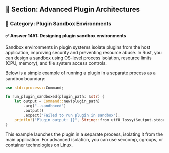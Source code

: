 ## 📘 Section: Advanced Plugin Architectures  
### 🔹 Category: Plugin Sandbox Environments  
#### ✅ Answer 1451: Designing plugin sandbox environments

Sandbox environments in plugin systems isolate plugins from the host application, improving security and preventing resource abuse. In Rust, you can design a sandbox using OS-level process isolation, resource limits (CPU, memory), and file system access controls.

Below is a simple example of running a plugin in a separate process as a sandbox boundary:

```rust
use std::process::Command;

fn run_plugin_sandboxed(plugin_path: &str) {
    let output = Command::new(plugin_path)
        .arg("--sandboxed")
        .output()
        .expect("Failed to run plugin in sandbox");
    println!("Plugin output: {}", String::from_utf8_lossy(&output.stdout));
}
```
This example launches the plugin in a separate process, isolating it from the main application. For advanced isolation, you can use seccomp, cgroups, or container technologies on Linux.

